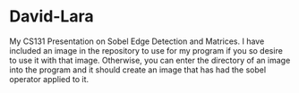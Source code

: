 # David-Lara
My CS131 Presentation on Sobel Edge Detection and Matrices. I have included an image in the repository to use for my program if you so desire to use it with that image. Otherwise, you can enter the directory of an image into the program and it should create an image that has had the sobel operator applied to it. 
